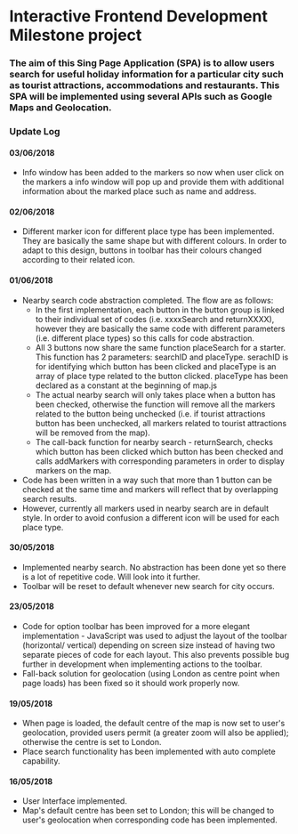 # Interactive Frontend Development Milestone project

### The aim of this Sing Page Application (SPA) is to allow users search for useful holiday information for a particular city such as tourist attractions, accommodations and restaurants. This SPA will be implemented using several APIs such as Google Maps and Geolocation.

### Update Log
#### 03/06/2018
- Info window has been added to the markers so now when user click on the markers a info window will pop up and provide them with additional information about the marked place such as name and address.

#### 02/06/2018
- Different marker icon for different place type has been implemented. They are basically the same shape but with different colours. In order to adapt to this design, buttons in toolbar has their colours changed according to their related icon.

#### 01/06/2018
- Nearby search code abstraction completed. The flow are as follows:
  - In the first implementation, each button in the button group is linked to their individual set of codes (i.e. xxxxSearch and returnXXXX), however they are basically the same code with different parameters (i.e. different place types) so this calls for code abstraction.
  - All 3 buttons now share the same function placeSearch for a starter. This function has 2 parameters: searchID and placeType. serachID is for identifying which button has been clicked and placeType is an array of place type related to the button clicked. placeType has been declared as a constant at the beginning of map.js
  - The actual nearby search will only takes place when a button has been checked, otherwise the function will remove all the markers related to the button being unchecked (i.e. if tourist attractions button has been unchecked, all markers related to tourist attractions will be removed from the map).
  - The call-back function for nearby search - returnSearch, checks which button has been clicked which button has been checked and calls addMarkers with corresponding parameters in order to display markers on the map.
- Code has been written in a way such that more than 1 button can be checked at the same time and markers will reflect that by overlapping search results.
- However, currently all markers used in nearby search are in default style. In order to avoid confusion a different icon will be used for each place type.

#### 30/05/2018
- Implemented nearby search. No abstraction has been done yet so there is a lot of repetitive code. Will look into it further.
- Toolbar will be reset to default whenever new search for city occurs.

#### 23/05/2018
- Code for option toolbar has been improved for a more elegant implementation - JavaScript was used to adjust the layout of the toolbar (horizontal/ vertical) depending on screen size instead of having two separate pieces of code for each layout. This also prevents possible bug further in development when implementing actions to the toolbar.
- Fall-back solution for geolocation (using London as centre point when page loads) has been fixed so it should work properly now.

#### 19/05/2018
- When page is loaded, the default centre of the map is now set to user's geolocation, provided users permit (a greater zoom will also be applied); otherwise the centre is set to London.
- Place search functionality has been implemented with auto complete capability.


#### 16/05/2018
- User Interface implemented.
- Map's default centre has been set to London; this will be changed to user's geolocation when corresponding code has been implemented.
